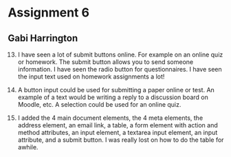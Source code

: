 # Assignment 6
## Gabi Harrington

13. I have seen a lot of submit buttons online. For example on an online quiz or homework. The submit button allows you to send someone information. I have seen the radio button for questionnaires. I have seen the input text used on homework assignments a lot!

14. A button input could be used for submitting a paper online or test. An example of a text would be writing a reply to a discussion board on Moodle, etc. A selection could be used for an online quiz.

15. I added the 4 main document elements, the 4 meta elements, the address element, an email link, a table, a form element with action and method attributes, an input element, a textarea input element, an input attribute, and a submit button. I was really lost on how to do the table for awhile. 

